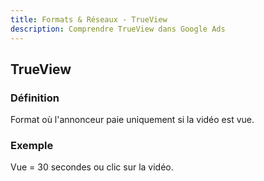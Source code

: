 ```yaml
---
title: Formats & Réseaux - TrueView
description: Comprendre TrueView dans Google Ads
---
```


## TrueView

### Définition
Format où l'annonceur paie uniquement si la vidéo est vue.

### Exemple
Vue = 30 secondes ou clic sur la vidéo.